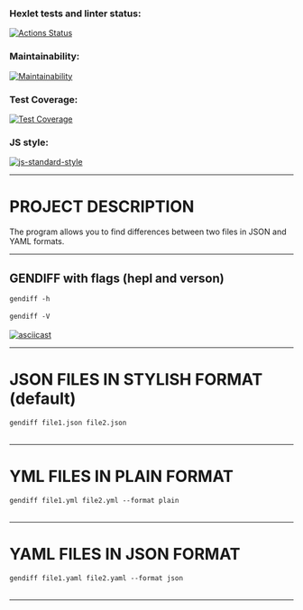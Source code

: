 ### Hexlet tests and linter status:
[![Actions Status](https://github.com/dapauls/frontend-project-46/workflows/hexlet-check/badge.svg)](https://github.com/dapauls/frontend-project-46/actions)

### Maintainability:
[![Maintainability](https://api.codeclimate.com/v1/badges/faa828029aa1aa74545a/maintainability)](https://codeclimate.com/github/dapauls/frontend-project-46/maintainability)

### Test Coverage:
[![Test Coverage](https://api.codeclimate.com/v1/badges/faa828029aa1aa74545a/test_coverage)](https://codeclimate.com/github/dapauls/frontend-project-46/test_coverage)

### JS style:
[![js-standard-style](https://img.shields.io/badge/code%20style-standard-brightgreen.svg)](http://standardjs.com)

----------------------------------

# PROJECT DESCRIPTION
The program allows you to find differences between two files in JSON and YAML formats.

----------------------------------

## GENDIFF with flags (hepl and verson)
`gendiff -h`
<br/>
<br/>
`gendiff -V`
<br/>
<br/>
[![asciicast](https://asciinema.org/a/iQcxF7CHVtkucUnFlRjxQ3XIc.svg)](https://asciinema.org/a/iQcxF7CHVtkucUnFlRjxQ3XIc)

------------------------------------

# JSON FILES IN STYLISH FORMAT (default)
`gendiff file1.json file2.json`
<br/>
<br/>


-------------------------------------

# YML FILES IN PLAIN FORMAT
`gendiff file1.yml file2.yml --format plain`
<br/>
<br/>


---------------------------------------

# YAML FILES IN JSON FORMAT
`gendiff file1.yaml file2.yaml --format json`
<br/>
<br/>


----------------------------------------


